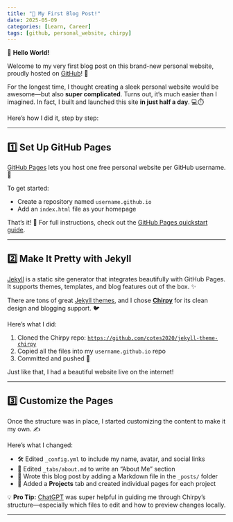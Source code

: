 ```yaml
---
title: "🎉 My First Blog Post!"
date: 2025-05-09
categories: [Learn, Career]
tags: [github, personal_website, chirpy]
---
```


👋 **Hello World!**

Welcome to my very first blog post on this brand-new personal website, proudly hosted on [GitHub](https://github.com/)! 🚀

For the longest time, I thought creating a sleek personal website would be awesome—but also **super complicated**. Turns out, it’s much easier than I imagined. In fact, I built and launched this site **in just half a day**. 💻⏱️

Here’s how I did it, step by step:

---

## 1️⃣ Set Up GitHub Pages

[GitHub Pages](https://pages.github.com/) lets you host one free personal website per GitHub username. 🙌

To get started:
- Create a repository named `username.github.io`
- Add an `index.html` file as your homepage

That’s it! 🔧 For full instructions, check out the [GitHub Pages quickstart guide](https://docs.github.com/en/pages/quickstart).

---

## 2️⃣ Make It Pretty with Jekyll

[Jekyll](https://github.com/jekyll/jekyll) is a static site generator that integrates beautifully with GitHub Pages. It supports themes, templates, and blog features out of the box. ✨

There are tons of great [Jekyll themes](https://jekyll-themes.com/), and I chose [**Chirpy**](https://github.com/cotes2020/jekyll-theme-chirpy) for its clean design and blogging support. 🐦

Here’s what I did:

1. Cloned the Chirpy repo: [`https://github.com/cotes2020/jekyll-theme-chirpy`](https://github.com/cotes2020/jekyll-theme-chirpy)
2. Copied all the files into my `username.github.io` repo
3. Committed and pushed 🚀

Just like that, I had a beautiful website live on the internet!

---

## 3️⃣ Customize the Pages

Once the structure was in place, I started customizing the content to make it my own. ✍️

Here’s what I changed:

- 🛠️ Edited `_config.yml` to include my name, avatar, and social links
- 🙋 Edited `_tabs/about.md` to write an “About Me” section
- 📝 Wrote this blog post by adding a Markdown file in the `_posts/` folder
- 📂 Added a **Projects** tab and created individual pages for each project

💡 **Pro Tip:** [ChatGPT](https://chat.openai.com) was super helpful in guiding me through Chirpy’s structure—especially which files to edit and how to preview changes locally.

---



